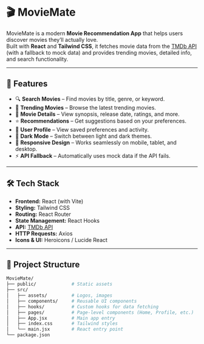 # 🎬 MovieMate

MovieMate is a modern **Movie Recommendation App** that helps users discover movies they’ll actually love.  
Built with **React** and **Tailwind CSS**, it fetches movie data from the [TMDb API](https://www.themoviedb.org/) (with a fallback to mock data) and provides trending movies, detailed info, and search functionality.

---

## 🚀 Features

- 🔍 **Search Movies** – Find movies by title, genre, or keyword.  
- 🎥 **Trending Movies** – Browse the latest trending movies.  
- 📝 **Movie Details** – View synopsis, release date, ratings, and more.  
- ⭐ **Recommendations** – Get suggestions based on your preferences.  
- 👤 **User Profile** – View saved preferences and activity.  
- 🌙 **Dark Mode** – Switch between light and dark themes.  
- 📱 **Responsive Design** – Works seamlessly on mobile, tablet, and desktop.  
- ⚡ **API Fallback** – Automatically uses mock data if the API fails.  

---

## 🛠️ Tech Stack

- **Frontend:** React (with Vite)  
- **Styling:** Tailwind CSS  
- **Routing:** React Router  
- **State Management:** React Hooks  
- **API:** [TMDb API](https://www.themoviedb.org/)  
- **HTTP Requests:** Axios  
- **Icons & UI:** Heroicons / Lucide React  

---

## 📂 Project Structure

```bash
MovieMate/
├── public/             # Static assets
├── src/
│   ├── assets/         # Logos, images
│   ├── components/     # Reusable UI components
│   ├── hooks/          # Custom hooks for data fetching
│   ├── pages/          # Page-level components (Home, Profile, etc.)
│   ├── App.jsx         # Main app entry
│   ├── index.css       # Tailwind styles
│   └── main.jsx        # React entry point
└── package.json
